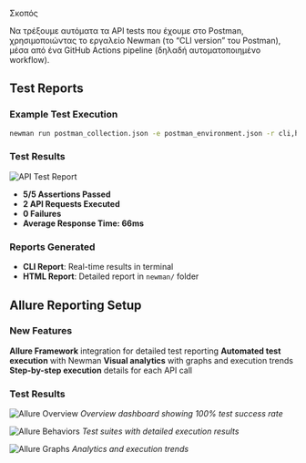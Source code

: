 Σκοπός

Να τρέξουμε αυτόματα τα API tests που έχουμε στο Postman,
χρησιμοποιώντας το εργαλείο Newman (το “CLI version” του Postman),
μέσα από ένα GitHub Actions pipeline (δηλαδή αυτοματοποιημένο workflow).

##  Test Reports

### Example Test Execution
```bash
newman run postman_collection.json -e postman_environment.json -r cli,html
```

### Test Results
![API Test Report](report-screenshot.png)

-  **5/5 Assertions Passed**
-  **2 API Requests Executed** 
-  **0 Failures**
-  **Average Response Time: 66ms**

### Reports Generated
- **CLI Report**: Real-time results in terminal
- **HTML Report**: Detailed report in `newman/` folder

## Allure Reporting Setup

### New Features
 **Allure Framework** integration for detailed test reporting
 **Automated test execution** with Newman
 **Visual analytics** with graphs and execution trends
 **Step-by-step execution** details for each API call


### Test Results
![Allure Overview](screenshots/allure-overview.png)
*Overview dashboard showing 100% test success rate*

![Allure Behaviors](screenshots/allure-behaviors.png)
*Test suites with detailed execution results*

![Allure Graphs](screenshots/allure-graphs.png)
*Analytics and execution trends*


